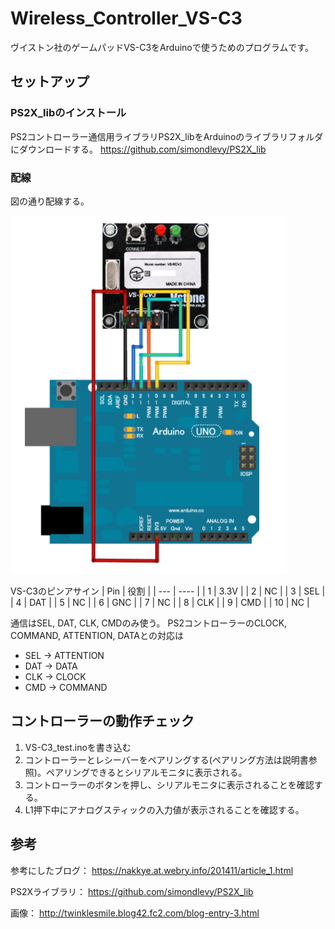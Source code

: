 # Wireless_Controller_VS-C3
ヴイストン社のゲームパッドVS-C3をArduinoで使うためのプログラムです。

## セットアップ
### PS2X_libのインストール
PS2コントローラー通信用ライブラリPS2X_libをArduinoのライブラリフォルダにダウンロードする。
https://github.com/simondlevy/PS2X_lib

### 配線
図の通り配線する。

![wiring](https://github.com/suzupick/Wireless_Controller_VS-C3/blob/master/wiring.png)

VS-C3のピンアサイン
| Pin | 役割 | 
| --- | ---- | 
| 1   | 3.3V | 
| 2   | NC   | 
| 3   | SEL  | 
| 4   | DAT  | 
| 5   | NC   | 
| 6   | GNC  | 
| 7   | NC   | 
| 8   | CLK  | 
| 9   | CMD  | 
| 10  | NC   | 

通信はSEL, DAT, CLK, CMDのみ使う。
PS2コントローラーのCLOCK, COMMAND, ATTENTION, DATAとの対応は

- SEL → ATTENTION
- DAT → DATA
- CLK → CLOCK
- CMD → COMMAND

## コントローラーの動作チェック
1. VS-C3_test.inoを書き込む
1. コントローラーとレシーバーをペアリングする(ペアリング方法は説明書参照)。ペアリングできるとシリアルモニタに表示される。
1. コントローラーのボタンを押し、シリアルモニタに表示されることを確認する。
1. L1押下中にアナログスティックの入力値が表示されることを確認する。

## 参考

参考にしたブログ：
https://nakkye.at.webry.info/201411/article_1.html

PS2Xライブラリ：
https://github.com/simondlevy/PS2X_lib

画像：
http://twinklesmile.blog42.fc2.com/blog-entry-3.html

